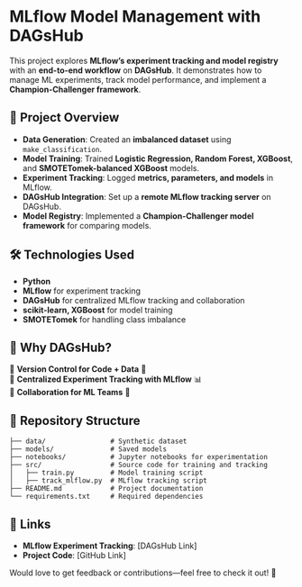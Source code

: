 # MLflow Model Management with DAGsHub

This project explores **MLflow’s experiment tracking and model registry** with an **end-to-end workflow** on **DAGsHub**. It demonstrates how to manage ML experiments, track model performance, and implement a **Champion-Challenger framework**.

## 📌 Project Overview
- **Data Generation**: Created an **imbalanced dataset** using `make_classification`.
- **Model Training**: Trained **Logistic Regression, Random Forest, XGBoost**, and **SMOTETomek-balanced XGBoost** models.
- **Experiment Tracking**: Logged **metrics, parameters, and models** in MLflow.
- **DAGsHub Integration**: Set up a **remote MLflow tracking server** on DAGsHub.
- **Model Registry**: Implemented a **Champion-Challenger model framework** for comparing models.

## 🛠️ Technologies Used
- **Python**
- **MLflow** for experiment tracking
- **DAGsHub** for centralized MLflow tracking and collaboration
- **scikit-learn, XGBoost** for model training
- **SMOTETomek** for handling class imbalance

## 🚀 Why DAGsHub?
🔹 **Version Control for Code + Data** 📁  
🔹 **Centralized Experiment Tracking with MLflow** 📊  
🔹 **Collaboration for ML Teams** 👥  

## 📂 Repository Structure
```
├── data/                # Synthetic dataset
├── models/              # Saved models
├── notebooks/           # Jupyter notebooks for experimentation
├── src/                 # Source code for training and tracking
│   ├── train.py         # Model training script
│   ├── track_mlflow.py  # MLflow tracking script
├── README.md            # Project documentation
└── requirements.txt     # Required dependencies
```

## 🔗 Links
- **MLflow Experiment Tracking**: [DAGsHub Link]
- **Project Code**: [GitHub Link]

Would love to get feedback or contributions—feel free to check it out! 🚀
